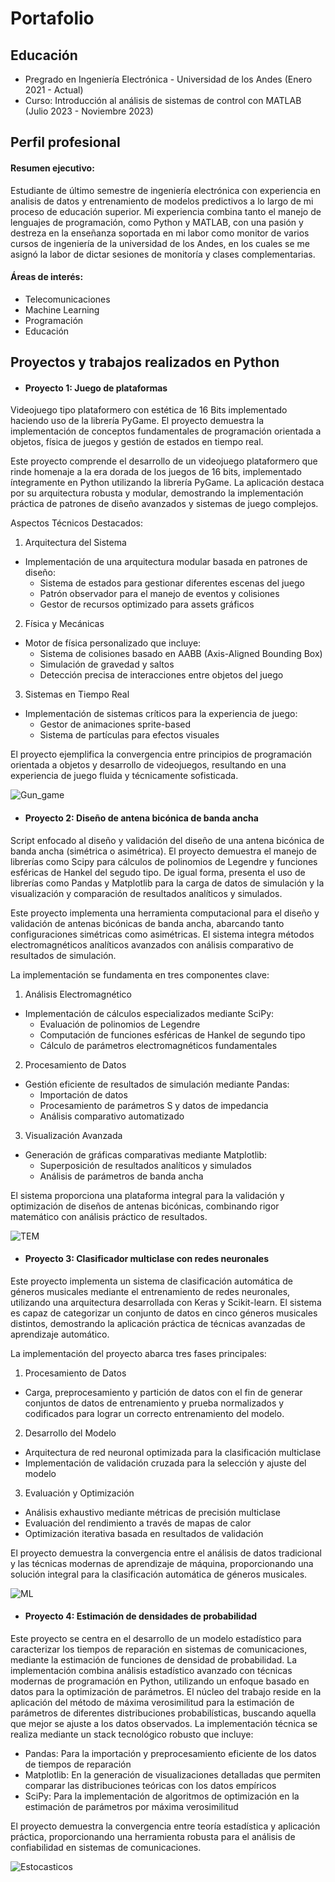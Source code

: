 # Portafolio

## Educación
* Pregrado en Ingeniería Electrónica - Universidad de los Andes  (Enero 2021 - Actual)
* Curso: Introducción al análisis de sistemas de control con MATLAB (Julio 2023 - Noviembre 2023)

## Perfil profesional

#### Resumen ejecutivo: 
Estudiante de último semestre de ingeniería electrónica con experiencia en analisis de datos y entrenamiento de modelos predictivos a lo largo de mi proceso de educación superior. Mi experiencia combina tanto el manejo de lenguajes de programación, como Python y MATLAB, con una pasión y destreza en la enseñanza soportada en mi labor como monitor de varios cursos de ingeniería de la universidad de los Andes, en los cuales se me asignó la labor de dictar sesiones de monitoría y clases complementarias.

#### Áreas de interés:
* Telecomunicaciones
* Machine Learning
* Programación
* Educación

## Proyectos y trabajos realizados en Python

* #### Proyecto 1: Juego de plataformas

Videojuego tipo plataformero con estética de 16 Bits implementado haciendo uso de la librería PyGame. El proyecto demuestra la implementación de conceptos fundamentales de programación orientada a objetos, física de juegos y gestión de estados en tiempo real. 


Este proyecto comprende el desarrollo de un videojuego plataformero que rinde homenaje a la era dorada de los juegos de 16 bits, implementado íntegramente en Python utilizando la librería PyGame. La aplicación destaca por su arquitectura robusta y modular, demostrando la implementación práctica de patrones de diseño avanzados y sistemas de juego complejos.

Aspectos Técnicos Destacados:

1. Arquitectura del Sistema
- Implementación de una arquitectura modular basada en patrones de diseño:
  - Sistema de estados para gestionar diferentes escenas del juego
  - Patrón observador para el manejo de eventos y colisiones
  - Gestor de recursos optimizado para assets gráficos

2. Física y Mecánicas
- Motor de física personalizado que incluye:
  - Sistema de colisiones basado en AABB (Axis-Aligned Bounding Box)
  - Simulación de gravedad y saltos
  - Detección precisa de interacciones entre objetos del juego

3. Sistemas en Tiempo Real
- Implementación de sistemas críticos para la experiencia de juego:
  - Gestor de animaciones sprite-based
  - Sistema de partículas para efectos visuales

El proyecto ejemplifica la convergencia entre principios de programación orientada a objetos y desarrollo de videojuegos, resultando en una experiencia de juego fluida y técnicamente sofisticada.
  
![Gun_game](https://github.com/user-attachments/assets/26a69945-0ed1-4e8c-a288-11fcd5ce11ae)


* #### Proyecto 2: Diseño de antena bicónica de banda ancha

Script enfocado al diseño y validación del diseño de una antena bicónica de banda ancha (simétrica o asimétrica). El proyecto demuestra el manejo de librerías como Scipy para cálculos de polinomios de Legendre y funciones esféricas de Hankel del segudo tipo. De igual forma, presenta el uso de librerías como Pandas y Matplotlib para la carga de datos de simulación y la visualización y comparación de resultados analíticos y simulados.

Este proyecto implementa una herramienta computacional para el diseño y validación de antenas bicónicas de banda ancha, abarcando tanto configuraciones simétricas como asimétricas. El sistema integra métodos electromagnéticos analíticos avanzados con análisis comparativo de resultados de simulación.

La implementación se fundamenta en tres componentes clave:

1. Análisis Electromagnético
- Implementación de cálculos especializados mediante SciPy:
  - Evaluación de polinomios de Legendre
  - Computación de funciones esféricas de Hankel de segundo tipo
  - Cálculo de parámetros electromagnéticos fundamentales

2. Procesamiento de Datos
- Gestión eficiente de resultados de simulación mediante Pandas:
  - Importación de datos
  - Procesamiento de parámetros S y datos de impedancia
  - Análisis comparativo automatizado

3. Visualización Avanzada
- Generación de gráficas comparativas mediante Matplotlib:
  - Superposición de resultados analíticos y simulados
  - Análisis de parámetros de banda ancha

El sistema proporciona una plataforma integral para la validación y optimización de diseños de antenas bicónicas, combinando rigor matemático con análisis práctico de resultados.

![TEM](https://github.com/user-attachments/assets/3687dabb-be99-4ccb-83e7-edf249cd81d2)
  
* #### Proyecto 3: Clasificador multiclase con redes neuronales

Este proyecto implementa un sistema de clasificación automática de géneros musicales mediante el entrenamiento de redes neuronales, utilizando una arquitectura desarrollada con Keras y Scikit-learn. El sistema es capaz de categorizar un conjunto de datos en cinco géneros musicales distintos, demostrando la aplicación práctica de técnicas avanzadas de aprendizaje automático.

La implementación del proyecto abarca tres fases principales:

1. Procesamiento de Datos

* Carga, preprocesamiento y partición de datos con el fin de generar conjuntos de datos de entrenamiento y prueba normalizados y codificados para lograr un correcto entrenamiento del modelo.

2. Desarrollo del Modelo

* Arquitectura de red neuronal optimizada para la clasificación multiclase
* Implementación de validación cruzada para la selección y ajuste del modelo


3. Evaluación y Optimización

* Análisis exhaustivo mediante métricas de precisión multiclase
* Evaluación del rendimiento a través de mapas de calor
* Optimización iterativa basada en resultados de validación

El proyecto demuestra la convergencia entre el análisis de datos tradicional y las técnicas modernas de aprendizaje de máquina, proporcionando una solución integral para la clasificación automática de géneros musicales.

![ML](https://github.com/user-attachments/assets/6ae37085-f362-4233-bbe6-1a672056c2bc)

* #### Proyecto 4: Estimación de densidades de probabilidad

Este proyecto se centra en el desarrollo de un modelo estadístico para caracterizar los tiempos de reparación en sistemas de comunicaciones, mediante la estimación de funciones de densidad de probabilidad. La implementación combina análisis estadístico avanzado con técnicas modernas de programación en Python, utilizando un enfoque basado en datos para la optimización de parámetros.
El núcleo del trabajo reside en la aplicación del método de máxima verosimilitud para la estimación de parámetros de diferentes distribuciones probabilísticas, buscando aquella que mejor se ajuste a los datos observados. La implementación técnica se realiza mediante un stack tecnológico robusto que incluye:

* Pandas: Para la importación y preprocesamiento eficiente de los datos de tiempos de reparación
* Matplotlib: En la generación de visualizaciones detalladas que permiten comparar las distribuciones teóricas con los datos empíricos
* SciPy: Para la implementación de algoritmos de optimización en la estimación de parámetros por máxima verosimilitud

El proyecto demuestra la convergencia entre teoría estadística y aplicación práctica, proporcionando una herramienta robusta para el análisis de confiabilidad en sistemas de comunicaciones.

![Estocasticos](https://github.com/user-attachments/assets/7d7e7d8a-ad69-4306-aecd-6d8b5f2da2db)
